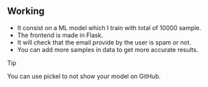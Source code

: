 ## Working
- It consist on a ML model which I train with total of 10000 sample.
- The frontend is made in Flask.
- It will check that the email provide by the user is spam or not.
- You can add more samples in data to get more accurate results.

> [!TIP]
> You can use pickel to not show your model on GitHub.
